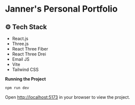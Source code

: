 # Janner's Personal Portfolio 

## <a name="tech-stack">⚙️ Tech Stack</a>

- React.js
- Three.js
- React Three Fiber
- React Three Drei
- Email JS
- Vite
- Tailwind CSS

**Running the Project**

```bash
npm run dev
```

Open [http://localhost:5173](http://localhost:5173) in your browser to view the project.
